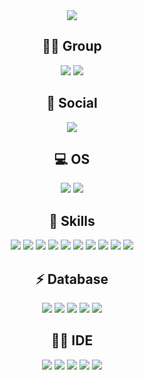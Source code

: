 <div align="center">
  <style>
    img {
      pointer-events: none;
    }
    img:hover {
      cursor: default;
    }
  </style>
  <img src="https://capsule-render.vercel.app/api?type=waving&color=BDBDC8&height=150&section=header" style="pointer-events: none;" />

  <h2>🤜🤛 Group</h2>

  <img src="https://img.shields.io/badge/JavaScript-F7DF1E?style=for-the-badge&logo=JavaScript&logoColor=white" style="pointer-events: none;" />
  <img src="https://img.shields.io/badge/Discord-7289DA?style=for-the-badge&logo=discord&logoColor=white" style="pointer-events: none;" />

  <h2>👨 Social</h2>

  <img src="https://img.shields.io/badge/GitHub-100000?style=for-the-badge&logo=github&logoColor=white" style="pointer-events: none;" />

  <h2>💻 OS</h2>

  <img src="https://img.shields.io/badge/Linux-FCC624?style=for-the-badge&logo=linux&logoColor=black" style="pointer-events: none;" />
  <img src="https://img.shields.io/badge/Windows-0078D6?style=for-the-badge&logo=windows&logoColor=white" style="pointer-events: none;" />

  <h2>🚀 Skills</h2>

  <img src="https://img.shields.io/badge/Python-3776AB?style=for-the-badge&logo=python&logoColor=white" style="pointer-events: none;" />
  <img src="https://img.shields.io/badge/HTML-239120?style=for-the-badge&logo=html5&logoColor=white" style="pointer-events: none;" />
  <img src="https://img.shields.io/badge/CSS-239120?&style=for-the-badge&logo=css3&logoColor=white" style="pointer-events: none;" />
  <img src="https://img.shields.io/badge/.NET-5C2D91?style=for-the-badge&logo=.net&logoColor=white" style="pointer-events: none;" />
  <img src="https://img.shields.io/badge/JavaScript-F7DF1E?style=for-the-badge&logo=JavaScript&logoColor=white" style="pointer-events: none;" />

  <img src="https://img.shields.io/badge/Node.js-43853D?style=for-the-badge&logo=node.js&logoColor=white" style="pointer-events: none;" />
  <img src="https://img.shields.io/badge/HTML5-E34F26?style=for-the-badge&logo=html5&logoColor=white" style="pointer-events: none;" />
  <img src="https://img.shields.io/badge/CSS3-1572B6?style=for-the-badge&logo=css3&logoColor=white" style="pointer-events: none;" />
  <img src="https://img.shields.io/badge/Java-ED8B00?style=for-the-badge&logo=openjdk&logoColor=white" style="pointer-events: none;" />
  <img src="https://img.shields.io/badge/React-20232A?style=for-the-badge&logo=react&logoColor=61DAFB" style="pointer-events: none;" />

  <h2>⚡ Database</h2>

  <img src="https://img.shields.io/badge/MySQL-005C84?style=for-the-badge&logo=mysql&logoColor=white" style="pointer-events: none;" />
  <img src="https://img.shields.io/badge/Oracle-F80000?style=for-the-badge&logo=Oracle&logoColor=white" style="pointer-events: none;" />
  <img src="https://img.shields.io/badge/SQLite-07405E?style=for-the-badge&logo=sqlite&logoColor=white" style="pointer-events: none;" />
  <img src="https://img.shields.io/badge/MariaDB-003545?style=for-the-badge&logo=mariadb&logoColor=white" style="pointer-events: none;" />
  <img src="https://img.shields.io/badge/MongoDB-4EA94B?style=for-the-badge&logo=mongodb&logoColor=white" style="pointer-events: none;" />

  <h2>👩‍💻 IDE</h2>

  <img src="https://img.shields.io/badge/Eclipse-2C2255?style=for-the-badge&logo=eclipse&logoColor=white" style="pointer-events: none;" />
  <img src="https://img.shields.io/badge/IntelliJ_IDEA-000000.svg?style=for-the-badge&logo=intellij-idea&logoColor=white" style="pointer-events: none;" />
  <img src="https://img.shields.io/badge/PyCharm-000000.svg?&style=for-the-badge&logo=PyCharm&logoColor=white" style="pointer-events: none;" />
  <img src="https://img.shields.io/badge/Visual_Studio-5C2D91?style=for-the-badge&logo=visual%20studio&logoColor=white" style="pointer-events: none;" />

  <img src="https://capsule-render.vercel.app/api?type=waving&color=BDBDC8&height=150&section=footer" style="pointer-events: none;" />
</div>
